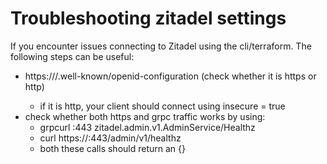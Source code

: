 # Troubleshooting zitadel settings

If you encounter issues connecting to Zitadel using the cli/terraform.
The following steps can be useful:
- https://<HOST>/.well-known/openid-configuration (check whether it is https or http)
    - if it is http, your client should connect using insecure = true
- check whether both https and grpc traffic works by using:
    - grpcurl <HOST>:443 zitadel.admin.v1.AdminService/Healthz
    - curl https://<HOST>:443/admin/v1/healthz
    - both these calls should return an {}